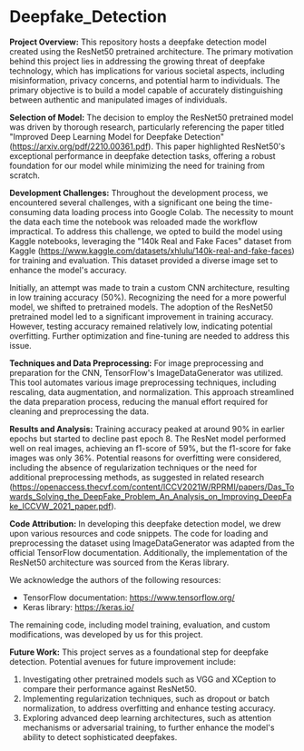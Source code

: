 # Deepfake_Detection

**Project Overview:**
This repository hosts a deepfake detection model created using the ResNet50 pretrained architecture. The primary motivation behind this project lies in addressing the growing threat of deepfake technology, which has implications for various societal aspects, including misinformation, privacy concerns, and potential harm to individuals. The primary objective is to build a model capable of accurately distinguishing between authentic and manipulated images of individuals.

**Selection of Model:**
The decision to employ the ResNet50 pretrained model was driven by thorough research, particularly referencing the paper titled "Improved Deep Learning Model for Deepfake Detection" (https://arxiv.org/pdf/2210.00361.pdf). This paper highlighted ResNet50's exceptional performance in deepfake detection tasks, offering a robust foundation for our model while minimizing the need for training from scratch.

**Development Challenges:**
Throughout the development process, we encountered several challenges, with a significant one being the time-consuming data loading process into Google Colab. The necessity to mount the data each time the notebook was reloaded made the workflow impractical. To address this challenge, we opted to build the model using Kaggle notebooks, leveraging the "140k Real and Fake Faces" dataset from Kaggle (https://www.kaggle.com/datasets/xhlulu/140k-real-and-fake-faces) for training and evaluation. This dataset provided a diverse image set to enhance the model's accuracy.

Initially, an attempt was made to train a custom CNN architecture, resulting in low training accuracy (50%). Recognizing the need for a more powerful model, we shifted to pretrained models. The adoption of the ResNet50 pretrained model led to a significant improvement in training accuracy. However, testing accuracy remained relatively low, indicating potential overfitting. Further optimization and fine-tuning are needed to address this issue.

**Techniques and Data Preprocessing:**
For image preprocessing and preparation for the CNN, TensorFlow's ImageDataGenerator was utilized. This tool automates various image preprocessing techniques, including rescaling, data augmentation, and normalization. This approach streamlined the data preparation process, reducing the manual effort required for cleaning and preprocessing the data.

**Results and Analysis:**
Training accuracy peaked at around 90% in earlier epochs but started to decline past epoch 8. The ResNet model performed well on real images, achieving an f1-score of 59%, but the f1-score for fake images was only 36%. Potential reasons for overfitting were considered, including the absence of regularization techniques or the need for additional preprocessing methods, as suggested in related research (https://openaccess.thecvf.com/content/ICCV2021W/RPRMI/papers/Das_Towards_Solving_the_DeepFake_Problem_An_Analysis_on_Improving_DeepFake_ICCVW_2021_paper.pdf).

**Code Attribution:**
In developing this deepfake detection model, we drew upon various resources and code snippets. The code for loading and preprocessing the dataset using ImageDataGenerator was adapted from the official TensorFlow documentation. Additionally, the implementation of the ResNet50 architecture was sourced from the Keras library.

We acknowledge the authors of the following resources:
- TensorFlow documentation: https://www.tensorflow.org/
- Keras library: https://keras.io/

The remaining code, including model training, evaluation, and custom modifications, was developed by us for this project.

**Future Work:**
This project serves as a foundational step for deepfake detection. Potential avenues for future improvement include:

1. Investigating other pretrained models such as VGG and XCeption to compare their performance against ResNet50.
2. Implementing regularization techniques, such as dropout or batch normalization, to address overfitting and enhance testing accuracy.
3. Exploring advanced deep learning architectures, such as attention mechanisms or adversarial training, to further enhance the model's ability to detect sophisticated deepfakes.
